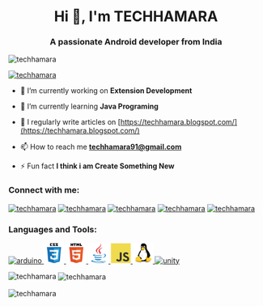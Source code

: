 <h1 align="center">Hi 👋, I'm TECHHAMARA</h1>
<h3 align="center">A passionate Android developer from India</h3>

<p align="left"> <img src="https://komarev.com/ghpvc/?username=techhamara&label=Profile%20views&color=0e75b6&style=flat" alt="techhamara" /> </p>

<p align="left"> <a href="https://github.com/ryo-ma/github-profile-trophy"><img src="https://github-profile-trophy.vercel.app/?username=techhamara" alt="techhamara" /></a> </p>

- 🔭 I’m currently working on **Extension Development**

- 🌱 I’m currently learning **Java Programing**

- 📝 I regularly write articles on [https://techhamara.blogspot.com/](https://techhamara.blogspot.com/)

- 📫 How to reach me **techhamara91@gmail.com**

- ⚡ Fun fact **I think i am Create Something New**

<h3 align="left">Connect with me:</h3>
<p align="left">
<a href="https://codepen.io/techhamara" target="blank"><img align="center" src="https://raw.githubusercontent.com/rahuldkjain/github-profile-readme-generator/neutral-icons/src/images/icons/Social/codepen.svg" alt="techhamara" height="30" width="40" /></a>
<a href="https://twitter.com/techhamara" target="blank"><img align="center" src="https://raw.githubusercontent.com/rahuldkjain/github-profile-readme-generator/neutral-icons/src/images/icons/Social/twitter.svg" alt="techhamara" height="30" width="40" /></a>
<a href="https://fb.com/techhamara" target="blank"><img align="center" src="https://raw.githubusercontent.com/rahuldkjain/github-profile-readme-generator/neutral-icons/src/images/icons/Social/facebook.svg" alt="techhamara" height="30" width="40" /></a>
<a href="https://instagram.com/techhamara" target="blank"><img align="center" src="https://raw.githubusercontent.com/rahuldkjain/github-profile-readme-generator/neutral-icons/src/images/icons/Social/instagram.svg" alt="techhamara" height="30" width="40" /></a>
<a href="https://www.youtube.com/c/techhamara" target="blank"><img align="center" src="https://raw.githubusercontent.com/rahuldkjain/github-profile-readme-generator/neutral-icons/src/images/icons/Social/youtube.svg" alt="techhamara" height="30" width="40" /></a>
</p>

<h3 align="left">Languages and Tools:</h3>
<p align="left"> <a href="https://www.arduino.cc/" target="_blank"> <img src="https://cdn.worldvectorlogo.com/logos/arduino-1.svg" alt="arduino" width="40" height="40"/> </a> <a href="https://www.w3schools.com/css/" target="_blank"> <img src="https://raw.githubusercontent.com/devicons/devicon/master/icons/css3/css3-original-wordmark.svg" alt="css3" width="40" height="40"/> </a> <a href="https://www.w3.org/html/" target="_blank"> <img src="https://raw.githubusercontent.com/devicons/devicon/master/icons/html5/html5-original-wordmark.svg" alt="html5" width="40" height="40"/> </a> <a href="https://www.java.com" target="_blank"> <img src="https://raw.githubusercontent.com/devicons/devicon/master/icons/java/java-original.svg" alt="java" width="40" height="40"/> </a> <a href="https://developer.mozilla.org/en-US/docs/Web/JavaScript" target="_blank"> <img src="https://raw.githubusercontent.com/devicons/devicon/master/icons/javascript/javascript-original.svg" alt="javascript" width="40" height="40"/> </a> <a href="https://www.linux.org/" target="_blank"> <img src="https://raw.githubusercontent.com/devicons/devicon/master/icons/linux/linux-original.svg" alt="linux" width="40" height="40"/> </a> <a href="https://unity.com/" target="_blank"> <img src="https://www.vectorlogo.zone/logos/unity3d/unity3d-icon.svg" alt="unity" width="40" height="40"/> </a> </p>

<p><img align="left" src="https://github-readme-stats.vercel.app/api/top-langs?username=techhamara&show_icons=true&locale=en&layout=compact" alt="techhamara" /></p>

<p>&nbsp;<img align="center" src="https://github-readme-stats.vercel.app/api?username=techhamara&show_icons=true&locale=en" alt="techhamara" /></p>

<p><img align="center" src="https://github-readme-streak-stats.herokuapp.com/?user=techhamara&" alt="techhamara" /></p>






<!---
TechHamara/TechHamara is a ✨ special ✨ repository because its `README.md` (this file) appears on your GitHub profile.
You can click the Preview link to take a look at your changes.
--->

